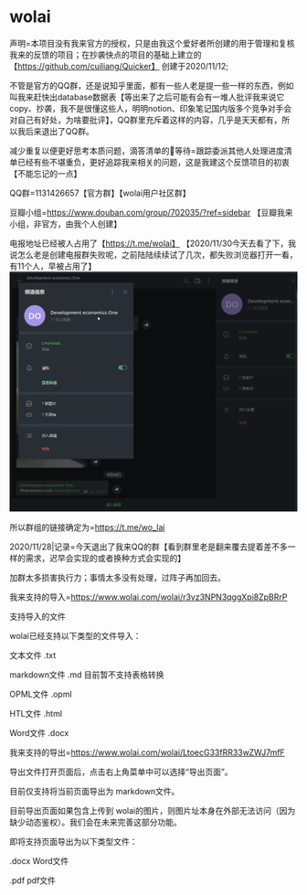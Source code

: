 # wolai

声明=本项目没有我来官方的授权，只是由我这个爱好者所创建的用于管理和复核我来的反馈的项目；在抄袭快点的项目的基础上建立的【https://github.com/cuiliang/Quicker】 创建于2020/11/12; 

不管是官方的QQ群，还是说知乎里面，都有一些人老是提一些一样的东西，例如叫我来赶快出database数据表【等出来了之后可能有会有一堆人批评我来说它copy、抄袭，我不是很懂这些人，明明notion、印象笔记国内版多个竞争对手会对自己有好处，为啥要批评】，QQ群里充斥着这样的内容，几乎是天天都有，所以我后来退出了QQ群。

减少重复以便更好思考本质问题，滴答清单的🎈等待=跟踪委派其他人处理进度清单已经有些不堪重负，更好追踪我来相关的问题，这是我建这个反馈项目的初衷【不能忘记的一点】

QQ群=1131426657【官方群】【wolai用户社区群】

豆瓣小组=https://www.douban.com/group/702035/?ref=sidebar 【豆瓣我来小组，非官方，由我个人创建】

电报地址已经被人占用了【https://t.me/wolai】 【2020/11/30今天去看了下，我说怎么老是创建电报群失败呢，之前陆陆续续试了几次，都失败浏览器打开一看，有11个人，早被占用了】
![](https://raw.githubusercontent.com/kunpeng9/PicgoPicture2020-10-18/master/20201130165755.png)

所以群组的链接确定为=https://t.me/wo_lai


2020/11/28|记录=今天退出了我来QQ的群【看到群里老是翻来覆去提着差不多一样的需求，迟早会实现的或者换种方式会实现的】

加群太多损害执行力；事情太多没有处理，过阵子再加回去。

我来支持的导入=https://www.wolai.com/wolai/r3vz3NPN3qggXpi8ZpBRrP

  支持导入的文件
  
  wolai已经支持以下类型的文件导入：
  
  文本文件 .txt
  
  markdown文件 .md 目前暂不支持表格转换
  
  OPML文件 .opml
  
  HTL文件 .html
  
  Word文件 .docx
  

我来支持的导出=https://www.wolai.com/wolai/LtoecG33fRR33wZWJ7mfF

  导出文件打开页面后，点击右上角菜单中可以选择“导出页面”。
  
  目前仅支持将当前页面导出为 markdown文件。
  
  目前导出页面如果包含上传到 wolai的图片，则图片址本身在外部无法访问（因为缺少动态鉴权）。我们会在未来完善这部分功能。
  
  即将支持页面导出为以下类型文件：
  
  .docx Word文件
  
  .pdf pdf文件
